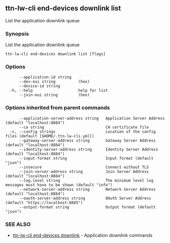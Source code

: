 ## ttn-lw-cli end-devices downlink list

List the application downlink queue

### Synopsis

List the application downlink queue

```
ttn-lw-cli end-devices downlink list [flags]
```

### Options

```
      --application-id string   
      --dev-eui string          (hex)
      --device-id string        
  -h, --help                    help for list
      --join-eui string         (hex)
```

### Options inherited from parent commands

```
      --application-server-address string   Application Server Address (default "localhost:8884")
      --ca string                           CA certificate file
  -c, --config strings                      Location of the config files (default [$HOME/.ttn-lw-cli.yml])
      --gateway-server-address string       Gateway Server Address (default "localhost:8884")
      --identity-server-address string      Identity Server Address (default "localhost:8884")
      --input-format string                 Input format (default "json")
      --insecure                            Connect without TLS
      --join-server-address string          Join Server Address (default "localhost:8884")
      --log.level string                    The minimum level log messages must have to be shown (default "info")
      --network-server-address string       Network Server Address (default "localhost:8884")
      --oauth-server-address string         OAuth Server Address (default "https://localhost:8885")
      --output-format string                Output format (default "json")
```

### SEE ALSO

* [ttn-lw-cli end-devices downlink](ttn-lw-cli_end-devices_downlink.md)	 - Application downlink commands

